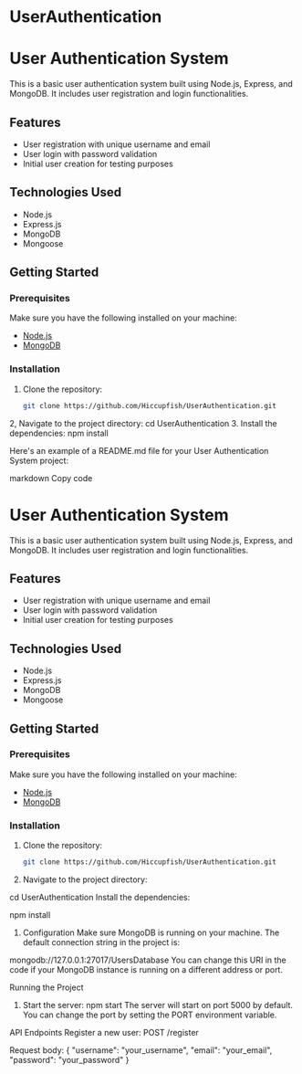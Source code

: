 # UserAuthentication
# User Authentication System

This is a basic user authentication system built using Node.js, Express, and MongoDB. It includes user registration and login functionalities.

## Features

- User registration with unique username and email
- User login with password validation
- Initial user creation for testing purposes

## Technologies Used

- Node.js
- Express.js
- MongoDB
- Mongoose

## Getting Started

### Prerequisites

Make sure you have the following installed on your machine:

- [Node.js](https://nodejs.org/en/download/)
- [MongoDB](https://www.mongodb.com/try/download/community)

### Installation

1. Clone the repository:

   ```sh
   git clone https://github.com/Hiccupfish/UserAuthentication.git
2, Navigate to the project directory:
cd UserAuthentication
3. Install the dependencies:
npm install


Here's an example of a README.md file for your User Authentication System project:

markdown
Copy code
# User Authentication System

This is a basic user authentication system built using Node.js, Express, and MongoDB. It includes user registration and login functionalities.

## Features

- User registration with unique username and email
- User login with password validation
- Initial user creation for testing purposes

## Technologies Used

- Node.js
- Express.js
- MongoDB
- Mongoose

## Getting Started

### Prerequisites

Make sure you have the following installed on your machine:

- [Node.js](https://nodejs.org/en/download/)
- [MongoDB](https://www.mongodb.com/try/download/community)

### Installation

1. Clone the repository:

   ```sh
   git clone https://github.com/Hiccupfish/UserAuthentication.git
2. Navigate to the project directory:


cd UserAuthentication
Install the dependencies:

npm install
1. Configuration
Make sure MongoDB is running on your machine. The default connection string in the project is:


mongodb://127.0.0.1:27017/UsersDatabase
You can change this URI in the code if your MongoDB instance is running on a different address or port.

Running the Project
1. Start the server:
   npm start
The server will start on port 5000 by default. You can change the port by setting the PORT environment variable.

API Endpoints
Register a new user:
POST /register

Request body:
{
  "username": "your_username",
  "email": "your_email",
  "password": "your_password"
}


